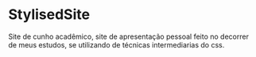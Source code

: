 # StylisedSite
Site de cunho acadêmico, site de apresentação pessoal feito no decorrer de meus estudos, se utilizando de técnicas intermediarias do css.
